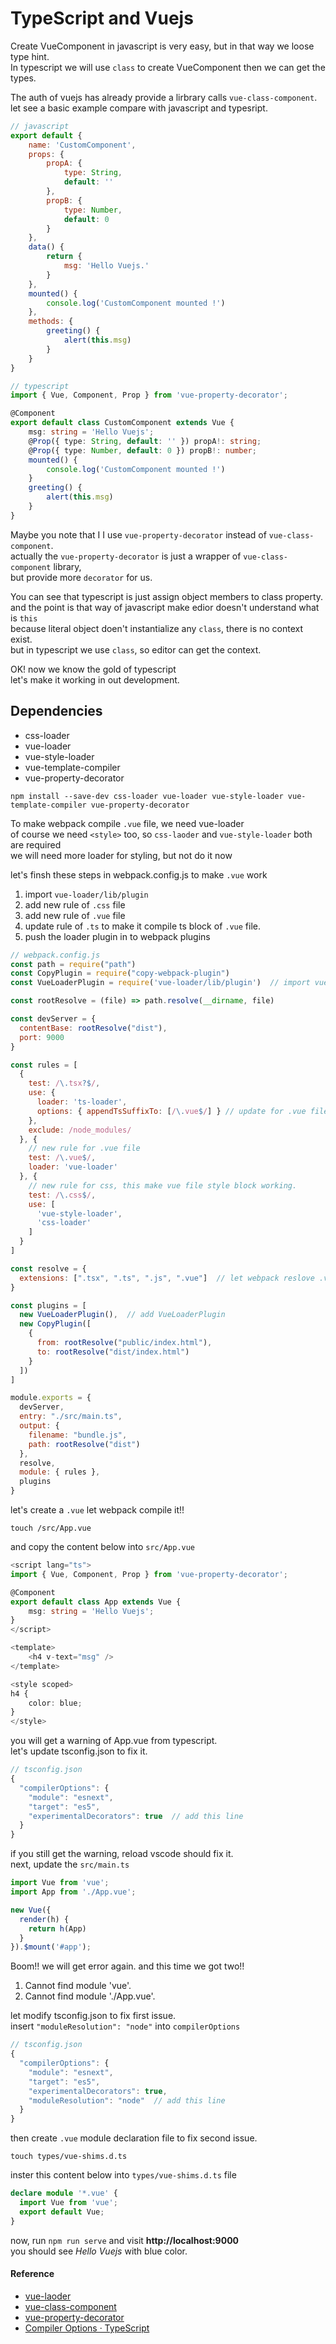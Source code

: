 
# TypeScript and Vuejs

Create VueComponent in javascript is very easy, but in that way we loose type hint.  
In typescript we will use `class` to create VueComponent then we can get the types.

The auth of vuejs has already provide a lirbrary calls `vue-class-component`.  
let see a basic example compare with javascript and typesript.

```javascript
// javascript
export default {
    name: 'CustomComponent',
    props: {
        propA: {
            type: String,
            default: ''
        },
        propB: {
            type: Number,
            default: 0
        }
    },
    data() {
        return {
            msg: 'Hello Vuejs.'
        }
    },
    mounted() {
        console.log('CustomComponent mounted !')
    },
    methods: {
        greeting() {
            alert(this.msg)
        }
    }
}
```

```typescript
// typescript
import { Vue, Component, Prop } from 'vue-property-decorator';

@Component
export default class CustomComponent extends Vue {
    msg: string = 'Hello Vuejs';
    @Prop({ type: String, default: '' }) propA!: string;
    @Prop({ type: Number, default: 0 }) propB!: number;
    mounted() {
        console.log('CustomComponent mounted !')
    }
    greeting() {
        alert(this.msg)
    }
}
```

Maybe you note that I I use `vue-property-decorator` instead of `vue-class-component`.  
actually the `vue-property-decorator` is just a wrapper of `vue-class-component` library,  
but provide more `decorator` for us.  

You can see that typescript is just assign object members to class property.  
and the point is that way of javascript make edior doesn't understand what is `this`  
because literal object doen't instantialize any `class`, there is no context exist.  
but in typescript we use `class`, so editor can get the context.  

OK! now we know the gold of typescript  
let's make it working in out development.  

## Dependencies
- css-loader
- vue-loader
- vue-style-loader
- vue-template-compiler
- vue-property-decorator

```shell
npm install --save-dev css-loader vue-loader vue-style-loader vue-template-compiler vue-property-decorator
```

To make webpack compile `.vue` file, we need vue-loader  
of course we need `<style>` too, so `css-laoder` and `vue-style-loader` both are required  
we will need more loader for styling, but not do it now  

let's finsh these steps in webpack.config.js to make `.vue` work  
1. import `vue-loader/lib/plugin`
2. add new rule of `.css` file
2. add new rule of `.vue` file
4. update rule of `.ts` to make it compile ts block of `.vue` file.
5. push the loader plugin in to webpack plugins

```javascript
// webpack.config.js
const path = require("path")
const CopyPlugin = require("copy-webpack-plugin")
const VueLoaderPlugin = require('vue-loader/lib/plugin')  // import vue-loader plugin

const rootResolve = (file) => path.resolve(__dirname, file)

const devServer = {
  contentBase: rootResolve("dist"),
  port: 9000
}

const rules = [
  {
    test: /\.tsx?$/,
    use: {
      loader: 'ts-loader',
      options: { appendTsSuffixTo: [/\.vue$/] } // update for .vue file
    },
    exclude: /node_modules/
  }, {
    // new rule for .vue file
    test: /\.vue$/,
    loader: 'vue-loader'
  }, {
    // new rule for css, this make vue file style block working.
    test: /\.css$/,
    use: [
      'vue-style-loader',
      'css-loader'
    ]
  }
]

const resolve = {
  extensions: [".tsx", ".ts", ".js", ".vue"]  // let webpack reslove .vue file
}

const plugins = [
  new VueLoaderPlugin(),  // add VueLoaderPlugin
  new CopyPlugin([
    {
      from: rootResolve("public/index.html"),
      to: rootResolve("dist/index.html")
    }
  ])
]

module.exports = {
  devServer,
  entry: "./src/main.ts",
  output: {
    filename: "bundle.js",
    path: rootResolve("dist")
  },
  resolve,
  module: { rules },
  plugins
}
```

let's create a `.vue` let webpack compile it!!

```shell
touch /src/App.vue
```

and copy the content below into `src/App.vue`

```typescript
<script lang="ts">
import { Vue, Component, Prop } from 'vue-property-decorator';

@Component
export default class App extends Vue {
    msg: string = 'Hello Vuejs';
}
</script>

<template>
    <h4 v-text="msg" />
</template>

<style scoped>
h4 {
    color: blue;
}
</style>
```

you will get a warning of App.vue from typescript.  
let's update tsconfig.json to fix it.  

```javascript
// tsconfig.json
{
  "compilerOptions": {
    "module": "esnext",
    "target": "es5",
    "experimentalDecorators": true  // add this line
  }
}
```

if you still get the warning, reload vscode should fix it.  
next, update the `src/main.ts`  

```typescript
import Vue from 'vue';
import App from './App.vue';

new Vue({
  render(h) {
    return h(App)
  }
}).$mount('#app');
```

Boom!! we will get error again. and this time we got two!!  

1. Cannot find module 'vue'.
2. Cannot find module './App.vue'.

let modify tsconfig.json to fix first issue.  
insert `"moduleResolution": "node"` into `compilerOptions`

```javascript
// tsconfig.json
{
  "compilerOptions": {
    "module": "esnext",
    "target": "es5",
    "experimentalDecorators": true,
    "moduleResolution": "node"  // add this line
  }
}
```

then create `.vue` module declaration file to fix second issue.  

```shell
touch types/vue-shims.d.ts
```

inster this content below into `types/vue-shims.d.ts` file  
```typescript
declare module '*.vue' {
  import Vue from 'vue';
  export default Vue;
}
```

now, run `npm run serve` and visit **http://localhost:9000**  
you should see *Hello Vuejs* with blue color.  

#### Reference
- [vue-laoder](https://vue-loader.vuejs.org/)
- [vue-class-component](https://github.com/vuejs/vue-class-component)
- [vue-property-decorator](https://github.com/kaorun343/vue-property-decorator)
- [Compiler Options · TypeScript](https://www.typescriptlang.org/docs/handbook/compiler-options.html)